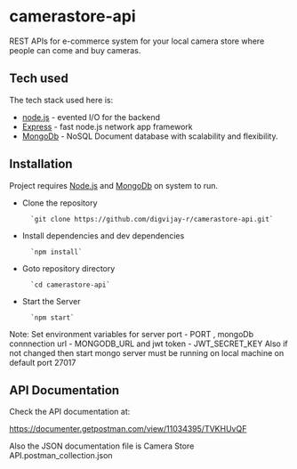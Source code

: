# camerastore-api
REST APIs for e-commerce system for your local camera store where people can come and buy cameras.

## Tech used

The tech stack used here is:

* [node.js](https://nodejs.org/) - evented I/O for the backend
* [Express](https://expressjs.com/) - fast node.js network app framework
* [MongoDb](https://www.mongodb.com/) - NoSQL Document database with scalability and flexibility.



## Installation

Project requires [Node.js](https://nodejs.org/) and [MongoDb](https://www.mongodb.com/) on system to run.

* Clone the repository

        `git clone https://github.com/digvijay-r/camerastore-api.git`

* Install dependencies and dev dependencies

        `npm install`

* Goto repository directory

        `cd camerastore-api`

* Start the Server

        `npm start`

Note: Set environment variables for server port - PORT , mongoDb connnection url - MONGODB_URL and
    jwt token - JWT_SECRET_KEY
    Also if not changed then start mongo server must be running on local machine on default port 27017

## API Documentation

Check the API documentation at:

https://documenter.getpostman.com/view/11034395/TVKHUvQF

Also the JSON documentation file is Camera Store API.postman_collection.json 
